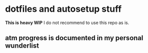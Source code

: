 # dotfiles and autosetup stuff

**This is heavy WIP**
I do not recommend to use this repo as is.

## atm progress is documented in my personal wunderlist